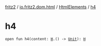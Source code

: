 [fritz2](../../index.md) / [io.fritz2.dom.html](../index.md) / [HtmlElements](index.md) / [h4](./h4.md)

# h4

`open fun h4(content: `[`H`](../-h/index.md)`.() -> `[`Unit`](https://kotlinlang.org/api/latest/jvm/stdlib/kotlin/-unit/index.html)`): `[`H`](../-h/index.md)